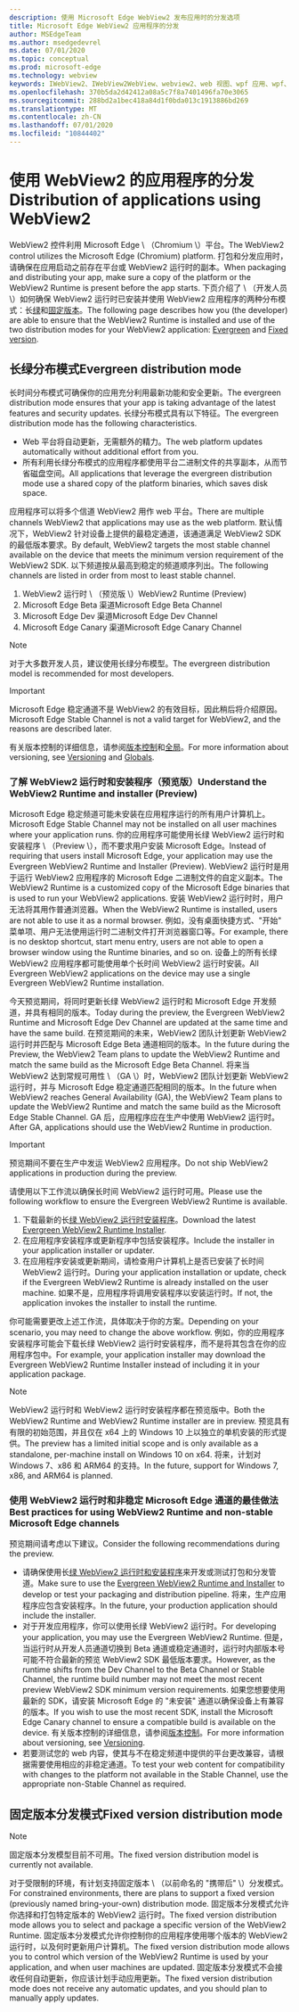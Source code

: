 ```yaml
---
description: 使用 Microsoft Edge WebView2 发布应用时的分发选项
title: Microsoft Edge WebView2 应用程序的分发
author: MSEdgeTeam
ms.author: msedgedevrel
ms.date: 07/01/2020
ms.topic: conceptual
ms.prod: microsoft-edge
ms.technology: webview
keywords: IWebView2、IWebView2WebView、webview2、web 视图、wpf 应用、wpf、edge、ICoreWebView2、ICoreWebView2Host、浏览器控件、边缘 html
ms.openlocfilehash: 370b5da2d42412a08a5c7f8a7401496fa70e3065
ms.sourcegitcommit: 288bd2a1bec418a84d1f0bda013c1913886bd269
ms.translationtype: MT
ms.contentlocale: zh-CN
ms.lasthandoff: 07/01/2020
ms.locfileid: "10844402"
---
```

# <span data-ttu-id="be618-104">使用 WebView2 的应用程序的分发</span><span class="sxs-lookup"><span data-stu-id="be618-104">Distribution of applications using WebView2</span></span>  

<span data-ttu-id="be618-105">WebView2 控件利用 Microsoft Edge \ （Chromium \）平台。</span><span class="sxs-lookup"><span data-stu-id="be618-105">The WebView2 control utilizes the Microsoft Edge \(Chromium\) platform.</span></span>  <span data-ttu-id="be618-106">打包和分发应用时，请确保在应用启动之前存在平台或 WebView2 运行时的副本。</span><span class="sxs-lookup"><span data-stu-id="be618-106">When packaging and distributing your app, make sure a copy of the platform or the WebView2 Runtime is present before the app starts.</span></span>  <span data-ttu-id="be618-107">下页介绍了 \ （开发人员 \）如何确保 WebView2 运行时已安装并使用 WebView2 应用程序的两种分布模式：长[绿](#evergreen-distribution-mode)和[固定版本](#fixed-version-distribution-mode)。</span><span class="sxs-lookup"><span data-stu-id="be618-107">The following page describes how you \(the developer\) are able to ensure that the WebView2 Runtime is installed and use of the two distribution modes for your WebView2 application:  [Evergreen](#evergreen-distribution-mode) and [Fixed version](#fixed-version-distribution-mode).</span></span>  

## <span data-ttu-id="be618-108">长绿分布模式</span><span class="sxs-lookup"><span data-stu-id="be618-108">Evergreen distribution mode</span></span>  

<span data-ttu-id="be618-109">长时间分布模式可确保你的应用充分利用最新功能和安全更新。</span><span class="sxs-lookup"><span data-stu-id="be618-109">The evergreen distribution mode ensures that your app is taking advantage of the latest features and security updates.</span></span>  <span data-ttu-id="be618-110">长绿分布模式具有以下特征。</span><span class="sxs-lookup"><span data-stu-id="be618-110">The evergreen distribution mode has the following characteristics.</span></span>  

*   <span data-ttu-id="be618-111">Web 平台将自动更新，无需额外的精力。</span><span class="sxs-lookup"><span data-stu-id="be618-111">The web platform updates automatically without additional effort from you.</span></span>  
*   <span data-ttu-id="be618-112">所有利用长绿分布模式的应用程序都使用平台二进制文件的共享副本，从而节省磁盘空间。</span><span class="sxs-lookup"><span data-stu-id="be618-112">All applications that leverage the evergreen distribution mode use a shared copy of the platform binaries, which saves disk space.</span></span>  

<span data-ttu-id="be618-113">应用程序可以将多个信道 WebView2 用作 web 平台。</span><span class="sxs-lookup"><span data-stu-id="be618-113">There are multiple channels WebView2 that applications may use as the web platform.</span></span>  <span data-ttu-id="be618-114">默认情况下，WebView2 针对设备上提供的最稳定通道，该通道满足 WebView2 SDK 的最低版本要求。</span><span class="sxs-lookup"><span data-stu-id="be618-114">By default, WebView2 targets the most stable channel available on the device that meets the minimum version requirement of the WebView2 SDK.</span></span>  <span data-ttu-id="be618-115">以下频道按从最高到稳定的频道顺序列出。</span><span class="sxs-lookup"><span data-stu-id="be618-115">The following channels are listed in order from most to least stable channel.</span></span>  

1.  <span data-ttu-id="be618-116">WebView2 运行时 \ （预览版 \）</span><span class="sxs-lookup"><span data-stu-id="be618-116">WebView2 Runtime \(Preview\)</span></span>  
1.  <span data-ttu-id="be618-117">Microsoft Edge Beta 渠道</span><span class="sxs-lookup"><span data-stu-id="be618-117">Microsoft Edge Beta Channel</span></span>  
1.  <span data-ttu-id="be618-118">Microsoft Edge Dev 渠道</span><span class="sxs-lookup"><span data-stu-id="be618-118">Microsoft Edge Dev Channel</span></span>  
1.  <span data-ttu-id="be618-119">Microsoft Edge Canary 渠道</span><span class="sxs-lookup"><span data-stu-id="be618-119">Microsoft Edge Canary Channel</span></span>    

> [!NOTE]
> <span data-ttu-id="be618-120">对于大多数开发人员，建议使用长绿分布模型。</span><span class="sxs-lookup"><span data-stu-id="be618-120">The evergreen distribution model is recommended for most developers.</span></span>  

> [!IMPORTANT]
> <span data-ttu-id="be618-121">Microsoft Edge 稳定通道不是 WebView2 的有效目标，因此稍后将介绍原因。</span><span class="sxs-lookup"><span data-stu-id="be618-121">Microsoft Edge Stable Channel is not a valid target for WebView2, and the reasons are described later.</span></span>  

<span data-ttu-id="be618-122">有关版本控制的详细信息，请参阅[版本控制][ConceptsVersioning]和[全局][ReferenceWin3209538WebviewIdl]。</span><span class="sxs-lookup"><span data-stu-id="be618-122">For more information about versioning, see [Versioning][ConceptsVersioning] and [Globals][ReferenceWin3209538WebviewIdl].</span></span>  

### <span data-ttu-id="be618-123">了解 WebView2 运行时和安装程序（预览版）</span><span class="sxs-lookup"><span data-stu-id="be618-123">Understand the WebView2 Runtime and installer (Preview)</span></span>  

<span data-ttu-id="be618-124">Microsoft Edge 稳定频道可能未安装在应用程序运行的所有用户计算机上。</span><span class="sxs-lookup"><span data-stu-id="be618-124">Microsoft Edge Stable Channel may not be installed on all user machines where your application runs.</span></span>  <span data-ttu-id="be618-125">你的应用程序可能使用长绿 WebView2 运行时和安装程序 \ （Preview \），而不要求用户安装 Microsoft Edge。</span><span class="sxs-lookup"><span data-stu-id="be618-125">Instead of requiring that users install Microsoft Edge, your application may use the Evergreen WebView2 Runtime and Installer \(Preview\).</span></span>  <span data-ttu-id="be618-126">WebView2 运行时是用于运行 WebView2 应用程序的 Microsoft Edge 二进制文件的自定义副本。</span><span class="sxs-lookup"><span data-stu-id="be618-126">The WebView2 Runtime is a customized copy of the Microsoft Edge binaries that is used to run your WebView2 applications.</span></span>  <span data-ttu-id="be618-127">安装 WebView2 运行时时，用户无法将其用作普通浏览器。</span><span class="sxs-lookup"><span data-stu-id="be618-127">When the WebView2 Runtime is installed, users are not able to use it as a normal browser.</span></span>  <span data-ttu-id="be618-128">例如，没有桌面快捷方式、"开始" 菜单项、用户无法使用运行时二进制文件打开浏览器窗口等。</span><span class="sxs-lookup"><span data-stu-id="be618-128">For example, there is no desktop shortcut, start menu entry, users are not able to open a browser window using the Runtime binaries, and so on.</span></span>  <span data-ttu-id="be618-129">设备上的所有长绿 WebView2 应用程序都可能使用单个长时间 WebView2 运行时安装。</span><span class="sxs-lookup"><span data-stu-id="be618-129">All Evergreen WebView2 applications on the device may use a single Evergreen WebView2 Runtime installation.</span></span>  

<span data-ttu-id="be618-130">今天预览期间，将同时更新长绿 WebView2 运行时和 Microsoft Edge 开发频道，并具有相同的版本。</span><span class="sxs-lookup"><span data-stu-id="be618-130">Today during the preview, the Evergreen WebView2 Runtime and Microsoft Edge Dev Channel are updated at the same time and have the same build.</span></span>  <span data-ttu-id="be618-131">在预览期间的未来，WebView2 团队计划更新 WebView2 运行时并匹配与 Microsoft Edge Beta 通道相同的版本。</span><span class="sxs-lookup"><span data-stu-id="be618-131">In the future during the Preview, the WebView2 Team plans to update the WebView2 Runtime and match the same build as the Microsoft Edge Beta Channel.</span></span>  <span data-ttu-id="be618-132">将来当 WebView2 达到常规可用性 \ （GA \）时，WebView2 团队计划更新 WebView2 运行时，并与 Microsoft Edge 稳定通道匹配相同的版本。</span><span class="sxs-lookup"><span data-stu-id="be618-132">In the future when WebView2 reaches General Availability \(GA\), the WebView2 Team plans to update the WebView2 Runtime and match the same build as the Microsoft Edge Stable Channel.</span></span>  <span data-ttu-id="be618-133">GA 后，应用程序应在生产中使用 WebView2 运行时。</span><span class="sxs-lookup"><span data-stu-id="be618-133">After GA, applications should use the WebView2 Runtime in production.</span></span>  

> [!IMPORTANT]
> <span data-ttu-id="be618-134">预览期间不要在生产中发运 WebView2 应用程序。</span><span class="sxs-lookup"><span data-stu-id="be618-134">Do not ship WebView2 applications in production during the preview.</span></span>  

<span data-ttu-id="be618-135">请使用以下工作流以确保长时间 WebView2 运行时可用。</span><span class="sxs-lookup"><span data-stu-id="be618-135">Please use the following workflow to ensure the Evergreen WebView2 Runtime is available.</span></span>  

1.  <span data-ttu-id="be618-136">下载最新的长[绿 WebView2 运行时安装程序][Webview2Installer]。</span><span class="sxs-lookup"><span data-stu-id="be618-136">Download the latest [Evergreen WebView2 Runtime Installer][Webview2Installer].</span></span>  
1.  <span data-ttu-id="be618-137">在应用程序安装程序或更新程序中包括安装程序。</span><span class="sxs-lookup"><span data-stu-id="be618-137">Include the installer in your application installer or updater.</span></span>  
1.  <span data-ttu-id="be618-138">在应用程序安装或更新期间，请检查用户计算机上是否已安装了长时间 WebView2 运行时。</span><span class="sxs-lookup"><span data-stu-id="be618-138">During your application installation or update, check if the Evergreen WebView2 Runtime is already installed on the user machine.</span></span>  <span data-ttu-id="be618-139">如果不是，应用程序将调用安装程序以安装运行时。</span><span class="sxs-lookup"><span data-stu-id="be618-139">If not, the application invokes the installer to install the runtime.</span></span>  

<span data-ttu-id="be618-140">你可能需要更改上述工作流，具体取决于你的方案。</span><span class="sxs-lookup"><span data-stu-id="be618-140">Depending on your scenario, you may need to change the above workflow.</span></span>  <span data-ttu-id="be618-141">例如，你的应用程序安装程序可能会下载长绿 WebView2 运行时安装程序，而不是将其包含在你的应用程序包中。</span><span class="sxs-lookup"><span data-stu-id="be618-141">For example, your application installer may download the Evergreen WebView2 Runtime Installer instead of including it in your application package.</span></span>  

> [!NOTE]
> <span data-ttu-id="be618-142">WebView2 运行时和 WebView2 运行时安装程序都在预览版中。</span><span class="sxs-lookup"><span data-stu-id="be618-142">Both the WebView2 Runtime and WebView2 Runtime installer are in preview.</span></span>  <span data-ttu-id="be618-143">预览具有有限的初始范围，并且仅在 x64 上的 Windows 10 上以独立的单机安装的形式提供。</span><span class="sxs-lookup"><span data-stu-id="be618-143">The preview has a limited initial scope and is only available as a standalone, per-machine install on Windows 10 on x64.</span></span>  <span data-ttu-id="be618-144">将来，计划对 Windows 7、x86 和 ARM64 的支持。</span><span class="sxs-lookup"><span data-stu-id="be618-144">In the future, support for Windows 7, x86, and ARM64 is planned.</span></span>  

### <span data-ttu-id="be618-145">使用 WebView2 运行时和非稳定 Microsoft Edge 通道的最佳做法</span><span class="sxs-lookup"><span data-stu-id="be618-145">Best practices for using WebView2 Runtime and non-stable Microsoft Edge channels</span></span>  

<span data-ttu-id="be618-146">预览期间请考虑以下建议。</span><span class="sxs-lookup"><span data-stu-id="be618-146">Consider the following recommendations during the preview.</span></span>  

*   <span data-ttu-id="be618-147">请确保使用长[绿 WebView2 运行时和安装程序][Webview2Installer]来开发或测试打包和分发管道。</span><span class="sxs-lookup"><span data-stu-id="be618-147">Make sure to use the [Evergreen WebView2 Runtime and Installer][Webview2Installer] to develop or test your packaging and distribution pipeline.</span></span>  <span data-ttu-id="be618-148">将来，生产应用程序应包含安装程序。</span><span class="sxs-lookup"><span data-stu-id="be618-148">In the future, your production application should include the installer.</span></span>  
*   <span data-ttu-id="be618-149">对于开发应用程序，你可以使用长绿 WebView2 运行时。</span><span class="sxs-lookup"><span data-stu-id="be618-149">For developing your application, you may use the Evergreen WebView2 Runtime.</span></span>  <span data-ttu-id="be618-150">但是，当运行时从开发人员通道切换到 Beta 通道或稳定通道时，运行时内部版本号可能不符合最新的预览 WebView2 SDK 最低版本要求。</span><span class="sxs-lookup"><span data-stu-id="be618-150">However, as the runtime shifts from the Dev Channel to the Beta Channel or Stable Channel, the runtime build number may not meet the most recent preview WebView2 SDK minimum version requirements.</span></span>  <span data-ttu-id="be618-151">如果您想要使用最新的 SDK，请安装 Microsoft Edge 的 "未安装" 通道以确保设备上有兼容的版本。</span><span class="sxs-lookup"><span data-stu-id="be618-151">If you wish to use the most recent SDK, install the Microsoft Edge Canary channel to ensure a compatible build is available on the device.</span></span>  <span data-ttu-id="be618-152">有关版本控制的详细信息，请参阅[版本控制][ConceptsVersioning]。</span><span class="sxs-lookup"><span data-stu-id="be618-152">For more information about versioning, see [Versioning][ConceptsVersioning].</span></span>  
*   <span data-ttu-id="be618-153">若要测试您的 web 内容，使其与不在稳定频道中提供的平台更改兼容，请根据需要使用相应的非稳定通道。</span><span class="sxs-lookup"><span data-stu-id="be618-153">To test your web content for compatibility with changes to the platform not available in the Stable Channel, use the appropriate non-Stable Channel as required.</span></span>  

## <span data-ttu-id="be618-154">固定版本分发模式</span><span class="sxs-lookup"><span data-stu-id="be618-154">Fixed version distribution mode</span></span>  

> [!NOTE]
> <span data-ttu-id="be618-155">固定版本分发模型目前不可用。</span><span class="sxs-lookup"><span data-stu-id="be618-155">The fixed version distribution model is currently not available.</span></span>  

<span data-ttu-id="be618-156">对于受限制的环境，有计划支持固定版本 \ （以前命名的 "携带后" \）分发模式。</span><span class="sxs-lookup"><span data-stu-id="be618-156">For constrained environments, there are plans to support a fixed version \(previously named bring-your-own\) distribution mode.</span></span>  <span data-ttu-id="be618-157">固定版本分发模式允许你选择和打包特定版本的 WebView2 运行时。</span><span class="sxs-lookup"><span data-stu-id="be618-157">The fixed version distribution mode allows you to select and package a specific version of the WebView2 Runtime.</span></span>  <span data-ttu-id="be618-158">固定版本分发模式允许你控制你的应用程序使用哪个版本的 WebView2 运行时，以及何时更新用户计算机。</span><span class="sxs-lookup"><span data-stu-id="be618-158">The fixed version distribution mode allows you to control which version of the WebView2 Runtime is used by your application, and when user machines are updated.</span></span>  <span data-ttu-id="be618-159">固定版本分发模式不会接收任何自动更新，你应该计划手动应用更新。</span><span class="sxs-lookup"><span data-stu-id="be618-159">The fixed version distribution mode does not receive any automatic updates, and you should plan to manually apply updates.</span></span>  

<!-- links -->  

[ConceptsVersioning]: ./versioning.md "了解浏览器版本和 WebView2 |Microsoft 文档"  
[ReferenceWin3209538WebviewIdl]: ../reference/win32/0-9-538/webview2-idl.md  "Globals |Microsoft 文档"  

[Webview2Installer]: https://developer.microsoft.com/microsoft-edge/webview2 "WebView2 安装程序"  
